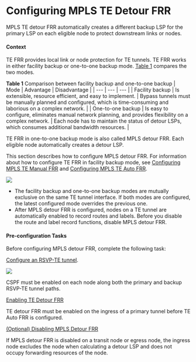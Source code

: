 Configuring MPLS TE Detour FRR
==============================

MPLS TE detour FRR automatically creates a different backup LSP for the primary LSP on each eligible node to protect downstream links or nodes.

#### Context

TE FRR provides local link or node protection for TE tunnels. TE FRR works in either facility backup or one-to-one backup mode. [Table 1](#EN-US_TASK_0000001935677173__table_0000031705) compares the two modes.

**Table 1** Comparison between facility backup and one-to-one backup
| Mode | Advantage | Disadvantage |
| --- | --- | --- |
| Facility backup | Is extensible, resource efficient, and easy to implement. | Bypass tunnels must be manually planned and configured, which is time-consuming and laborious on a complex network. |
| One-to-one backup | Is easy to configure, eliminates manual network planning, and provides flexibility on a complex network. | Each node has to maintain the status of detour LSPs, which consumes additional bandwidth resources. |

TE FRR in one-to-one backup mode is also called MPLS detour FRR. Each eligible node automatically creates a detour LSP.

This section describes how to configure MPLS detour FRR. For information about how to configure TE FRR in facility backup mode, see [Configuring MPLS TE Manual FRR](dc_vrp_te-p2p_cfg_0048.html) and [Configuring MPLS TE Auto FRR](dc_vrp_te-p2p_cfg_0053.html).

![](../../../../public_sys-resources/note_3.0-en-us.png) 

* The facility backup and one-to-one backup modes are mutually exclusive on the same TE tunnel interface. If both modes are configured, the latest configured mode overrides the previous one.
* After MPLS detour FRR is configured, nodes on a TE tunnel are automatically enabled to record routes and labels. Before you disable the route and label record functions, disable MPLS detour FRR.


#### Pre-configuration Tasks

Before configuring MPLS detour FRR, complete the following task:

[Configure an RSVP-TE tunnel](dc_vrp_te-p2p_cfg_0003.html).

![](../../../../public_sys-resources/note_3.0-en-us.png) 

CSPF must be enabled on each node along both the primary and backup RSVP-TE tunnel paths.



[Enabling TE Detour FRR](../../../../software/nev8r10_vrpv8r16/user/vrp/dc_vrp_te-p2p_cfg_0312.html)

TE detour FRR must be enabled on the ingress of a primary tunnel before TE Auto FRR is configured.

[(Optional) Disabling MPLS Detour FRR](../../../../software/nev8r10_vrpv8r16/user/vrp/dc_vrp_te-p2p_cfg_0212b.html)

If MPLS detour FRR is disabled on a transit node or egress node, the ingress node excludes the node when calculating a detour LSP and does not occupy forwarding resources of the node.